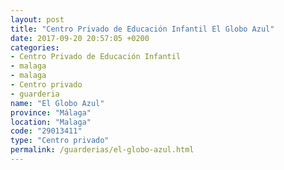 ```yaml
---
layout: post
title: "Centro Privado de Educación Infantil El Globo Azul"
date: 2017-09-20 20:57:05 +0200
categories:
- Centro Privado de Educación Infantil
- malaga
- malaga
- Centro privado
- guarderia
name: "El Globo Azul"
province: "Málaga"
location: "Malaga"
code: "29013411"
type: "Centro privado"
permalink: /guarderias/el-globo-azul.html
---
```

